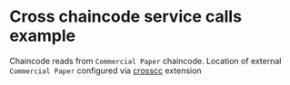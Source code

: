 # Cross chaincode service calls example

Chaincode reads from `Commercial Paper` chaincode. Location of external `Commercial Paper` configured via 
[crosscc](../../extensions/crosscc) extension
